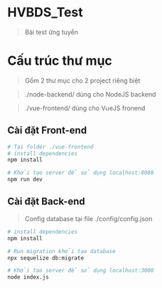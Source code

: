 # HVBDS_Test
> Bài test ứng tuyển

# Cấu trúc thư mục

> Gồm 2 thư mục cho 2 project riêng biệt

> ./node-backend/ dùng cho NodeJS backend

> ./vue-frontend/ dùng cho VueJS fronend

## Cài đặt Front-end

``` bash
# Tại folder ./vue-frontend
# install dependencies
npm install

# Khởi tạo server để sử dụng localhost:8080
npm run dev
```

## Cài đặt Back-end

> Config database tại file ./config/config.json

``` bash
# install dependencies
npm install

# Run migration khởi tạo database
npx sequelize db:migrate

# Khởi tạo server để sử dụng localhost:3000
node index.js
```
